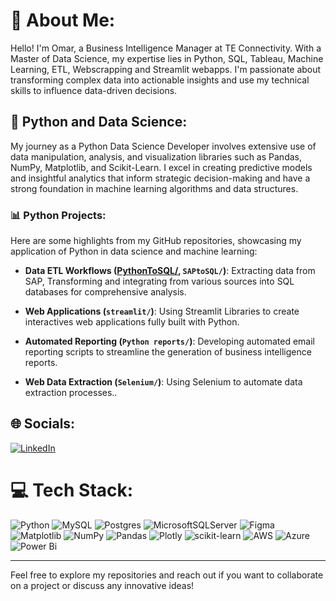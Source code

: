# 💫 About Me:
Hello! I'm Omar, a Business Intelligence Manager at TE Connectivity. With a Master of Data Science, my expertise lies in Python, SQL, Tableau, Machine Learning, ETL, Webscrapping and Streamlit webapps. I'm passionate about transforming complex data into actionable insights and use my technical skills to influence data-driven decisions.<br>


## 🐍 Python and Data Science:
My journey as a Python Data Science Developer involves extensive use of data manipulation, analysis, and visualization libraries such as Pandas, NumPy, Matplotlib, and Scikit-Learn. I excel in creating predictive models and insightful analytics that inform strategic decision-making and have a strong foundation in machine learning algorithms and data structures.


### 📊 Python Projects:
Here are some highlights from my GitHub repositories, showcasing my application of Python in data science and machine learning:
- **Data ETL Workflows ([PythonToSQL/](https://github.com/ssabagg/my_portfolio), `SAPtoSQL/`)**: Extracting data from SAP, Transforming and integrating from various sources into SQL databases for comprehensive analysis.
  
- **Web Applications (`streamlit/`)**: Using Streamlit Libraries to create interactives web applications fully built with Python.
  
- **Automated Reporting (`Python reports/`)**: Developing automated email reporting scripts to streamline the generation of business intelligence reports.
  
- **Web Data Extraction (`Selenium/`)**: Using Selenium to automate data extraction processes..
  

## 🌐 Socials:
[![LinkedIn](https://img.shields.io/badge/LinkedIn-%230077B5.svg?logo=linkedin&logoColor=white)](https://linkedin.com/in/omarsabag) 


# 💻 Tech Stack:
![Python](https://img.shields.io/badge/python-3670A0?style=for-the-badge&logo=python&logoColor=ffdd54) ![MySQL](https://img.shields.io/badge/mysql-%2300000f.svg?style=for-the-badge&logo=mysql&logoColor=white) ![Postgres](https://img.shields.io/badge/postgres-%23316192.svg?style=for-the-badge&logo=postgresql&logoColor=white) ![MicrosoftSQLServer](https://img.shields.io/badge/Microsoft%20SQL%20Server-CC2927?style=for-the-badge&logo=microsoft%20sql%20server&logoColor=white) ![Figma](https://img.shields.io/badge/figma-%23F24E1E.svg?style=for-the-badge&logo=figma&logoColor=white) ![Matplotlib](https://img.shields.io/badge/Matplotlib-%23ffffff.svg?style=for-the-badge&logo=Matplotlib&logoColor=black) ![NumPy](https://img.shields.io/badge/numpy-%23013243.svg?style=for-the-badge&logo=numpy&logoColor=white) ![Pandas](https://img.shields.io/badge/pandas-%23150458.svg?style=for-the-badge&logo=pandas&logoColor=white) ![Plotly](https://img.shields.io/badge/Plotly-%233F4F75.svg?style=for-the-badge&logo=plotly&logoColor=white) ![scikit-learn](https://img.shields.io/badge/scikit--learn-%23F7931E.svg?style=for-the-badge&logo=scikit-learn&logoColor=white) ![AWS](https://img.shields.io/badge/AWS-%23FF9900.svg?style=for-the-badge&logo=amazon-aws&logoColor=white) ![Azure](https://img.shields.io/badge/azure-%230072C6.svg?style=for-the-badge&logo=microsoftazure&logoColor=white) ![Power Bi](https://img.shields.io/badge/power_bi-F2C811?style=for-the-badge&logo=powerbi&logoColor=black) 


---

Feel free to explore my repositories and reach out if you want to collaborate on a project or discuss any innovative ideas!





